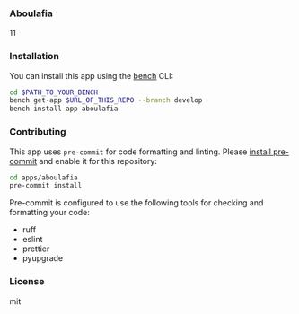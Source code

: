 ### Aboulafia

11

### Installation

You can install this app using the [bench](https://github.com/frappe/bench) CLI:

```bash
cd $PATH_TO_YOUR_BENCH
bench get-app $URL_OF_THIS_REPO --branch develop
bench install-app aboulafia
```

### Contributing

This app uses `pre-commit` for code formatting and linting. Please [install pre-commit](https://pre-commit.com/#installation) and enable it for this repository:

```bash
cd apps/aboulafia
pre-commit install
```

Pre-commit is configured to use the following tools for checking and formatting your code:

- ruff
- eslint
- prettier
- pyupgrade

### License

mit
